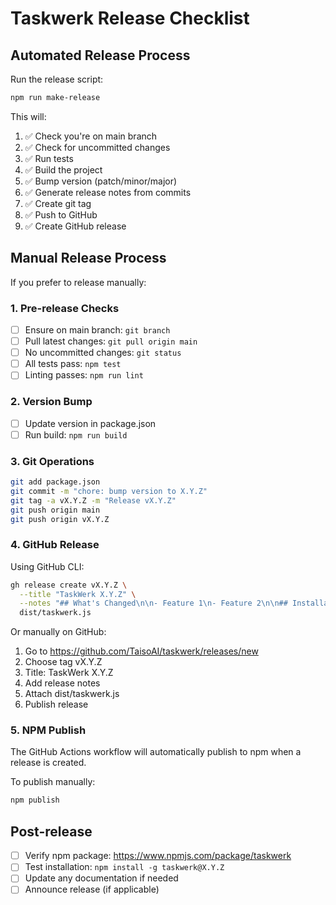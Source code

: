 # Taskwerk Release Checklist

## Automated Release Process

Run the release script:
```bash
npm run make-release
```

This will:
1. ✅ Check you're on main branch
2. ✅ Check for uncommitted changes
3. ✅ Run tests
4. ✅ Build the project
5. ✅ Bump version (patch/minor/major)
6. ✅ Generate release notes from commits
7. ✅ Create git tag
8. ✅ Push to GitHub
9. ✅ Create GitHub release

## Manual Release Process

If you prefer to release manually:

### 1. Pre-release Checks
- [ ] Ensure on main branch: `git branch`
- [ ] Pull latest changes: `git pull origin main`
- [ ] No uncommitted changes: `git status`
- [ ] All tests pass: `npm test`
- [ ] Linting passes: `npm run lint`

### 2. Version Bump
- [ ] Update version in package.json
- [ ] Run build: `npm run build`

### 3. Git Operations
```bash
git add package.json
git commit -m "chore: bump version to X.Y.Z"
git tag -a vX.Y.Z -m "Release vX.Y.Z"
git push origin main
git push origin vX.Y.Z
```

### 4. GitHub Release
Using GitHub CLI:
```bash
gh release create vX.Y.Z \
  --title "TaskWerk X.Y.Z" \
  --notes "## What's Changed\n\n- Feature 1\n- Feature 2\n\n## Installation\n\`\`\`bash\nnpm install -g taskwerk@X.Y.Z\n\`\`\`" \
  dist/taskwerk.js
```

Or manually on GitHub:
1. Go to https://github.com/TaisoAI/taskwerk/releases/new
2. Choose tag vX.Y.Z
3. Title: TaskWerk X.Y.Z
4. Add release notes
5. Attach dist/taskwerk.js
6. Publish release

### 5. NPM Publish
The GitHub Actions workflow will automatically publish to npm when a release is created.

To publish manually:
```bash
npm publish
```

## Post-release
- [ ] Verify npm package: https://www.npmjs.com/package/taskwerk
- [ ] Test installation: `npm install -g taskwerk@X.Y.Z`
- [ ] Update any documentation if needed
- [ ] Announce release (if applicable)